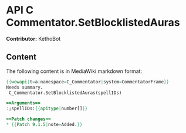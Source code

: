 # API C Commentator.SetBlocklistedAuras

**Contributor:** KethoBot

## Content

The following content is in MediaWiki markdown format:

```mediawiki
{{wowapi|t=a|namespace=C_Commentator|system=CommentatorFrame}}
Needs summary.
 C_Commentator.SetBlocklistedAuras(spellIDs)

==Arguments==
:;spellIDs:{{apitype|number[]}}

==Patch changes==
* {{Patch 9.1.5|note=Added.}}
```